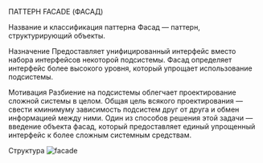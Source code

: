 ПАТТЕРН FACADE (ФАСАД)

Название и классификация паттерна
Фасад — паттерн, структурирующий объекты.

Назначение
Предоставляет унифицированный интерфейс вместо набора интерфейсов 
некоторой подсистемы. Фасад определяет интерфейс более высокого уровня, 
который упрощает использование подсистемы.

Мотивация
Разбиение на подсистемы облегчает проектирование сложной системы в целом. Общая цель всякого проектирования — свести кминимуму зависимость 
подсистем друг от друга и обмен информацией между ними. Один из способов решения этой задачи — введение объекта фасад, который предоставляет 
единый упрощенный интерфейс к более сложным системным средствам.

Структура
![facade](/images/facade.png)